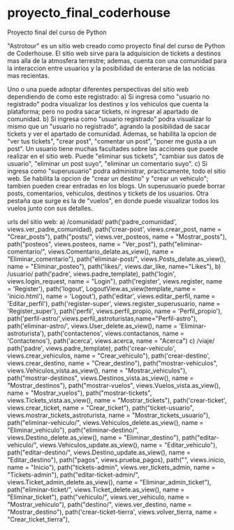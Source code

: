 # proyecto_final_coderhouse
Proyecto final del curso de Python

"Astrotour" es un sitio web creado como proyecto final del curso de Python de Coderhouse. El sitio web sirve para la adquisicion de tickets a destinos mas alla de la atmosfera terrestre; ademas, cuenta con una comunidad para la interaccion entre usuarios y la posibilidad de enterarse de las noticias mas recientas.

Uno o una puede adoptar diferentes perspectivas del sitio web dependiendo de como este registrado: 
  a) Si ingresa como "usuario no registrado" podra visualizar los destinos y los vehiculos que cuenta la plataforma; pero no podra sacar tickets, ni ingresar al apartado de comunidad.
  b) Si ingresa como "usuario registrado" podra visualizar lo mismo que un "usuario no registrado", agrando la posibilidad de sacar tickets y ver el apartado de comunidad. Ademas, se habilita la opcion de "ver tus tickets", "crear post", "comentar un post", "poner me gusta a un post". Un usuario tiene muchas facultades sobre las acciones que puede realizar en el sitio web. Puede "eliminar sus tickets", "cambiar sus datos de usuario", "eliminar un post suyo", "eliminar un comentario suyo".
  c) Si ingresa como "superusuario" podra administrar, practicamente, todo el sitio web. Se habilita la opcion de "crear un destino" y "crear un vehiculo"; tambien pueden crear entradas en los blogs. Un superusuario puede borrar posts, comentarios, vehiculos, destinos y tickets de los usuarios. Otra pestaña que surge es la de "vuelos", en donde puede visualizar todos los vuelos junto con sus detalles.
  
  urls del sitio web:
  a) /comunidad/
          path('padre_comunidad', views.ver_padre_comunidad),
          path('crear-post', views.crear_post, name = "Crear_posts"),
          path("posts/<id>", views.ver_posteos, name = "Mostrar_posts"),
          path("posteos", views.posteos, name = "Ver_post"),
          path("eliminar-comentario/<pk>", views.Comentario_delate.as_view(), name = "Eliminar_comentario"),
          path("eliminar-post/<pk>", views.Posts_delate.as_view(), name = "Eliminar_posteo"),
          path('likes/<id>', views.dar_like, name="Likes"),
  b) /usuario/
          path('padre', views.padre_template),
          path('login', views.login_request, name = "Login"),
          path('register', views.register, name = 'Register'),
          path('logout', LogoutView.as_view(template_name = 'inicio.html'), name = 'Logout'),
          path('editar', views.editar_perfil, name = 'Editar_perfil'),
          path('register-super', views.register_superusuario, name = 'Register_super'),
          path('perfil', views.perfil_propio, name = 'Perfil_propio'),
          path('perfil-astro/<id>',views.perfil_astroturistas,name="Perfil-astro"),
          path('eliminar-astro/<pk>', views.User_delete.as_view(), name = 'Eliminar-astroturista'),
          path('contactenos', views.contactanos, name = 'Contactenos'),
          path('acerca', views.acerca, name = "Acerca")
  c) /viaje/
          path('padre', views.padre_template),
          path('crear-vehiculo', views.crear_vehiculos, name = "Crear_vehiculo"),
          path('crear-destino', views.crear_destino, name = "Crear_destino"),
          path("mostrar-vehiculos", views.Vehiculos_vista.as_view(), name = "Mostrar_vehiculos"),
          path("mostrar-destinos", views.Destinos_vista.as_view(), name = "Mostrar_destinos"),
          path("mostrar-vuelos", views.Vuelos_vista.as_view(), name = "Mostrar_vuelos"),
          path("mostrar-tickets", views.Tickets_vista.as_view(), name = "Mostrar_tickets"),
          path('crear-ticket', views.crear_ticket, name = "Crear_ticket"),
          path("ticket-usuario", views.mostrar_tickets_astroturista, name = "Mostrar_tickets_usuario"),
          path("eliminar-vehiculo/<pk>", views.Vehiculos_delete.as_view(), name = "Eliminar_vehiculo"),
          path("eliminar-destino/<pk>", views.Destino_delete.as_view(), name = "Eliminar_destino"),
          path("editar-vehiculo/<pk>", views.Vehiculos_update.as_view(), name = "Editar_vehiculo"),
          path("editar-destino/<pk>", views.Destino_update.as_view(), name = "Editar_destino"),
          path("pagos", views.prueba_pagos),
          path("", views.inicio, name = "Inicio"),
          path("tickets-admin", views.ver_tickets_admin, name = "Tickets-admin"),
          path("editar-ticket-admin/<pk>", views.Ticket_admin_delete.as_view(), name = "Eliminar_admin_ticket"),
          path("eliminar-ticket/<pk>", views.Ticket_delete.as_view(), name = "Eliminar_ticket"),
          path("vehiculo/<id>", views.ver_vehiculo, name = "Mostrar_vehiculo"),
          path("destino/<id>", views.ver_destino, name = "Mostrar_destino"),
          path('crear-ticket-tierra', views.volver_tierra, name = "Crear_ticket_tierra"),
